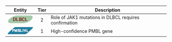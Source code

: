 |Entity|Tier|Description              |
|:----:|:----:|------------------------------|
|![DLBCL](images/icons/DLBCL_tier2.png) | 2 | Role of JAK1 mutations in DLBCL requires confirmation|
|![PMBL](images/icons/PMBL_tier1.png) | 1 | High-confidence PMBL gene|
